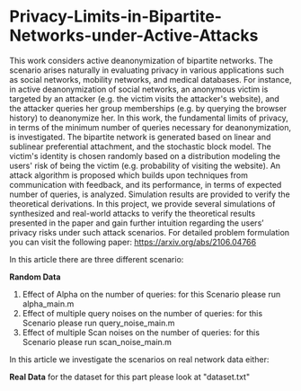 # Privacy-Limits-in-Bipartite-Networks-under-Active-Attacks
This work considers active deanonymization of bipartite networks. The scenario arises naturally in evaluating privacy in various applications such as social networks, mobility networks, and medical databases. For instance, in active deanonymization of social networks, an anonymous victim is targeted by an attacker (e.g. the victim visits the attacker's website), and the attacker queries her group memberships (e.g. by querying the browser history) to deanonymize her. In this work, the fundamental limits of privacy, in terms of the minimum number of queries necessary for deanonymization, is investigated. The bipartite network is generated based on linear and sublinear preferential attachment, and the stochastic block model. The victim's identity is chosen randomly based on a distribution modeling the users' risk of being the victim (e.g. probability of visiting the website). An attack algorithm is proposed which builds upon techniques from communication with feedback, and its performance, in terms of expected number of queries, is analyzed. Simulation results are provided to verify the theoretical derivations. In this project, we provide several simulations of synthesized and real-world attacks to verify the theoretical results presented in the paper and gain further intuition regarding the users’ privacy risks under such attack scenarios.  For detailed problem formulation you can visit the following paper: https://arxiv.org/abs/2106.04766

In this article there are three different scenario: 

**Random Data**
1. Effect of Alpha on the number of queries: for this Scenario please run alpha_main.m
2. Effect of multiple query noises on the number of queries:  for this Scenario please run query_noise_main.m
3. Effect of multiple Scan noises on the number of queries:   for this Scenario please run scan_noise_main.m

In this article we investigate the scenarios on real network data either: 

**Real Data**
for the dataset for this part please look at "dataset.txt"
